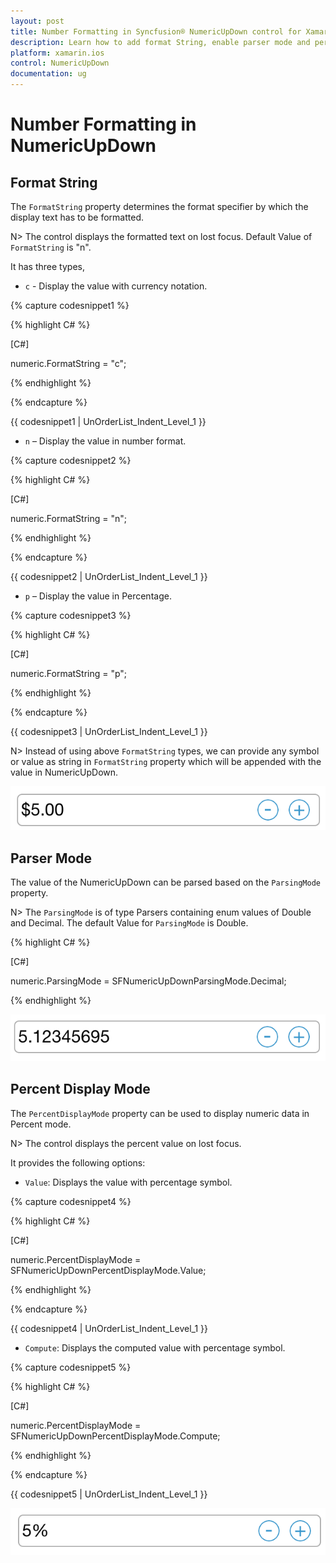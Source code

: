 ```yaml
---
layout: post
title: Number Formatting in Syncfusion® NumericUpDown control for Xamarin.iOS
description: Learn how to add format String, enable parser mode and percent display mode for NumericUpDown control.
platform: xamarin.ios
control: NumericUpDown
documentation: ug
---
```

# Number Formatting in NumericUpDown

## Format String

The `FormatString` property determines the format specifier by which the display text has to be formatted. 

N> The control displays the formatted text on lost focus. Default Value of `FormatString` is "n".

It has three types,

* `c` - Display the value with currency notation.

{% capture codesnippet1 %}
	
{% highlight C# %}

[C#]
	
numeric.FormatString = "c";
	 
{% endhighlight %}

{% endcapture %}

{{ codesnippet1 | UnOrderList_Indent_Level_1 }} 	

* `n` – Display the value in number format.

{% capture codesnippet2 %}
	
{% highlight C# %}

[C#]
	
numeric.FormatString = "n";
	 
{% endhighlight %}

{% endcapture %}

{{ codesnippet2 | UnOrderList_Indent_Level_1 }} 	

* `p` – Display the value in Percentage.

{% capture codesnippet3 %}

{% highlight C# %}

[C#]

numeric.FormatString = "p";
	 
{% endhighlight %}

{% endcapture %}

{{ codesnippet3 | UnOrderList_Indent_Level_1 }} 	

N> Instead of using above `FormatString` types, we can provide any symbol or value as string in `FormatString` property which will be appended with the value in NumericUpDown.

![Display the NumericUpDown with number formating](images/format.png)

## Parser Mode

The value of the NumericUpDown can be parsed based on the `ParsingMode` property. 

N> The `ParsingMode` is of type Parsers containing enum values of Double and Decimal. The default Value for `ParsingMode` is Double.

{% highlight C# %}

[C#]

numeric.ParsingMode = SFNumericUpDownParsingMode.Decimal;
	  
{% endhighlight %}

![Display the NumericUpDown with parser mode](images/ParserMode.png)

## Percent Display Mode

The `PercentDisplayMode` property can be used to display numeric data in Percent mode. 

N> The control displays the percent value on lost focus. 

It provides the following options:

* `Value`: Displays the value with percentage symbol.

{% capture codesnippet4 %}

{% highlight C# %}

[C#]

numeric.PercentDisplayMode = SFNumericUpDownPercentDisplayMode.Value;

{% endhighlight %}

{% endcapture %}

{{ codesnippet4 | UnOrderList_Indent_Level_1 }} 

* `Compute`: Displays the computed value with percentage symbol.

{% capture codesnippet5 %}

{% highlight C# %}

[C#]

numeric.PercentDisplayMode = SFNumericUpDownPercentDisplayMode.Compute;

{% endhighlight %}

{% endcapture %}

{{ codesnippet5 | UnOrderList_Indent_Level_1 }} 

![Display the NumericUpDown with percent mode](images/percent.png)